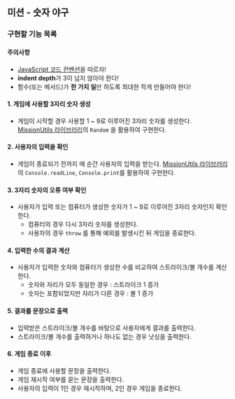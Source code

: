 ## 미션 - 숫자 야구

### 구현할 기능 목록

#### 주의사항
- [JavaScript 코드 컨벤션](https://github.com/woowacourse/woowacourse-docs/tree/main/styleguide/javascript)을 따르자!
- **indent depth**가 3이 넘지 않아야 한다!
- 함수(또는 메서드)가 **한 가지 일**만 하도록 최대한 작게 만들어야 한다!

#### 1. 게임에 사용할 3자리 숫자 생성
- 게임이 시작할 경우 사용할 1 ~ 9로 이루어진 3자리 숫자를 생성한다.
  [MissionUtils 라이브러리](https://github.com/woowacourse-projects/javascript-mission-utils#mission-utils)의 `Random` 을 활용하여 구현한다.

#### 2. 사용자의 입력을 확인
- 게임이 종료되기 전까지 매 순간 사용자의 입력을 받는다.
  [MissionUtils 라이브러리](https://github.com/woowacourse-projects/javascript-mission-utils#mission-utils)의 `Console.readLine`, `Console.print`를 활용하여 구현한다.

#### 3. 3자리 숫자의 오류 여부 확인
- 사용자가 입력 또는 컴퓨터가 생성한 숫자가 1 ~ 9로 이루어진 3자리 숫자인지 확인한다.
  - 컴퓨터의 경우 다시 3자리 숫자를 생성한다.
  - 사용자의 경우 `throw` 를 통해 예외를 발생시킨 뒤 게임을 종료한다.

#### 4. 입력한 수의 결과 계산
- 사용자가 입력한 숫자와 컴퓨터가 생성한 수를 비교하여 스트라이크/볼 개수를 계산한다.
  - 숫자와 자리가 모두 동일한 경우 : 스트라이크 1 증가
  - 숫자는 포함되었지만 자리가 다른 경우 : 볼 1 증가

#### 5. 결과를 문장으로 출력
- 입력받은 스트라이크/볼 개수를 바탕으로 사용자에게 결과를 출력한다.
- 스트라이크/볼 개수를 출력하거나 하나도 없는 경우 낫싱을 출력한다.

#### 6. 게임 종료 이후
- 게임 종료에 사용할 문장을 출력한다.
- 게임 재시작 여부를 묻는 문장을 출력한다.
- 사용자의 입력이 1인 경우 재시작하며, 2인 경우 게임을 종료한다.